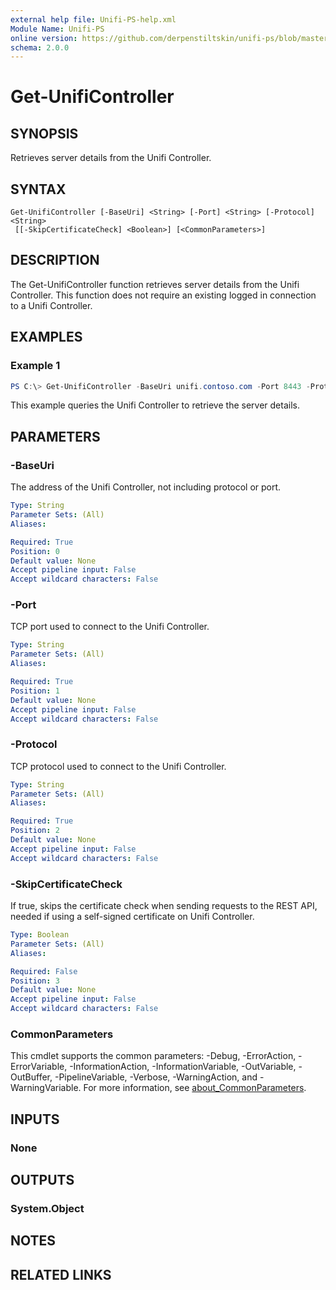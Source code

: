 ```yaml
---
external help file: Unifi-PS-help.xml
Module Name: Unifi-PS
online version: https://github.com/derpenstiltskin/unifi-ps/blob/master/docs/Get-UnifiController.md
schema: 2.0.0
---
```


# Get-UnifiController

## SYNOPSIS
Retrieves server details from the Unifi Controller.

## SYNTAX

```
Get-UnifiController [-BaseUri] <String> [-Port] <String> [-Protocol] <String>
 [[-SkipCertificateCheck] <Boolean>] [<CommonParameters>]
```

## DESCRIPTION
The Get-UnifiController function retrieves server details from the Unifi Controller. This function does not require an existing logged in connection to a Unifi Controller.

## EXAMPLES

### Example 1
```powershell
PS C:\> Get-UnifiController -BaseUri unifi.contoso.com -Port 8443 -Protocol "https" -SkipCertificateCheck $true
```

This example queries the Unifi Controller to retrieve the server details.

## PARAMETERS

### -BaseUri
The address of the Unifi Controller, not including protocol or port.

```yaml
Type: String
Parameter Sets: (All)
Aliases:

Required: True
Position: 0
Default value: None
Accept pipeline input: False
Accept wildcard characters: False
```

### -Port
TCP port used to connect to the Unifi Controller.

```yaml
Type: String
Parameter Sets: (All)
Aliases:

Required: True
Position: 1
Default value: None
Accept pipeline input: False
Accept wildcard characters: False
```

### -Protocol
TCP protocol used to connect to the Unifi Controller.

```yaml
Type: String
Parameter Sets: (All)
Aliases:

Required: True
Position: 2
Default value: None
Accept pipeline input: False
Accept wildcard characters: False
```

### -SkipCertificateCheck
If true, skips the certificate check when sending requests to the REST API, needed if using a self-signed certificate on Unifi Controller.

```yaml
Type: Boolean
Parameter Sets: (All)
Aliases:

Required: False
Position: 3
Default value: None
Accept pipeline input: False
Accept wildcard characters: False
```

### CommonParameters
This cmdlet supports the common parameters: -Debug, -ErrorAction, -ErrorVariable, -InformationAction, -InformationVariable, -OutVariable, -OutBuffer, -PipelineVariable, -Verbose, -WarningAction, and -WarningVariable. For more information, see [about_CommonParameters](http://go.microsoft.com/fwlink/?LinkID=113216).

## INPUTS

### None
## OUTPUTS

### System.Object
## NOTES

## RELATED LINKS
